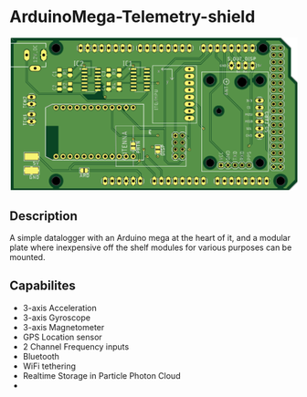 # ArduinoMega-Telemetry-shield


![alt text](https://github.com/Sai-Karthik-Shankar/ArduinoMega-Telemetry-shield/blob/main/PCB.png)

## Description
A simple datalogger with an Arduino mega at the heart of it, and a modular plate where inexpensive off the shelf modules for various purposes can be mounted.

## Capabilites
- 3-axis Acceleration
- 3-axis Gyroscope
- 3-axis Magnetometer
- GPS Location sensor
- 2 Channel Frequency inputs
- Bluetooth
- WiFi tethering
- Realtime Storage in Particle Photon Cloud
- 
